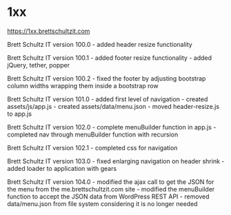 # 1xx

https://1xx.brettschultzit.com

Brett Schultz IT version 100.0
	- added header resize functionality

Brett Schultz IT version 100.1
	- added footer resize functionality
	- added jQuery, tether, popper

Brett Schultz IT version 100.2
	- fixed the footer by adjusting bootstrap column widths wrapping them inside a bootstrap row

Brett Schultz IT version 101.0
	- added first level of navigation
	- created assets/js/app.js
	- created assets/data/menu.json
	- moved header-resize.js to app.js

Brett Schultz IT version 102.0
	- complete menuBuilder function in app.js
	- completed nav through menuBuilder function with recursion

Brett Schultz IT version 102.1
	- completed css for navigation

Brett Schultz IT version 103.0
	- fixed enlarging navigation on header shrink
	- added loader to application with gears

Brett Schultz IT version 104.0
	- modified the ajax call to get the JSON for the menu from the me.brettschultzit.com site
	- modified the menuBuilder function to accept the JSON data from WordPress REST API
	- removed data/menu.json from file system considering it is no longer needed